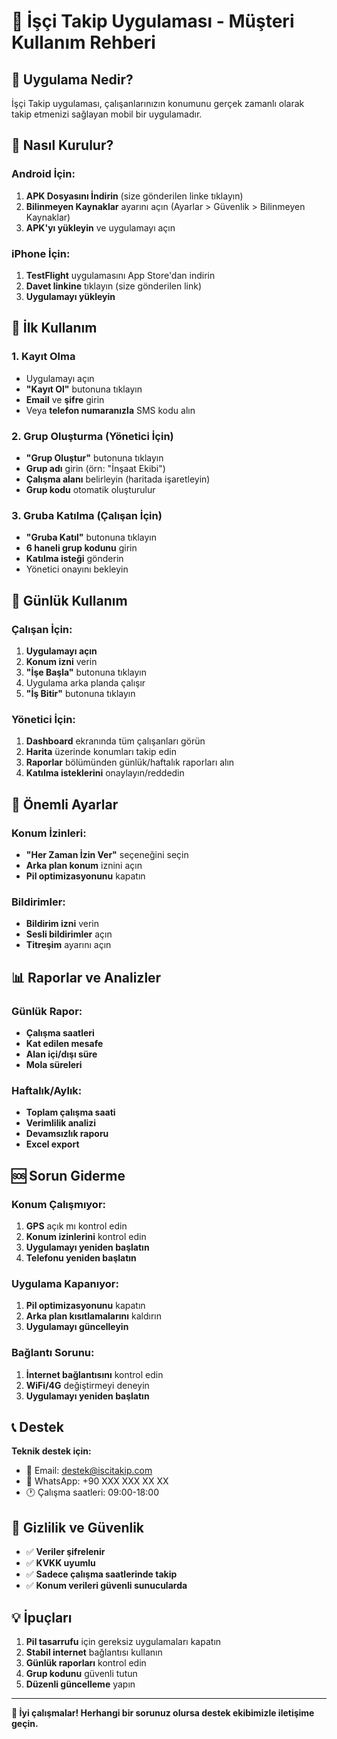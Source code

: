 # 📱 İşçi Takip Uygulaması - Müşteri Kullanım Rehberi

## 🎯 Uygulama Nedir?

İşçi Takip uygulaması, çalışanlarınızın konumunu gerçek zamanlı olarak takip etmenizi sağlayan mobil bir uygulamadır.

## 📲 Nasıl Kurulur?

### Android İçin:
1. **APK Dosyasını İndirin** (size gönderilen linke tıklayın)
2. **Bilinmeyen Kaynaklar** ayarını açın (Ayarlar > Güvenlik > Bilinmeyen Kaynaklar)
3. **APK'yı yükleyin** ve uygulamayı açın

### iPhone İçin:
1. **TestFlight** uygulamasını App Store'dan indirin
2. **Davet linkine** tıklayın (size gönderilen link)
3. **Uygulamayı yükleyin**

## 🚀 İlk Kullanım

### 1. Kayıt Olma
- Uygulamayı açın
- **"Kayıt Ol"** butonuna tıklayın
- **Email** ve **şifre** girin
- Veya **telefon numaranızla** SMS kodu alın

### 2. Grup Oluşturma (Yönetici İçin)
- **"Grup Oluştur"** butonuna tıklayın
- **Grup adı** girin (örn: "İnşaat Ekibi")
- **Çalışma alanı** belirleyin (haritada işaretleyin)
- **Grup kodu** otomatik oluşturulur

### 3. Gruba Katılma (Çalışan İçin)
- **"Gruba Katıl"** butonuna tıklayın
- **6 haneli grup kodunu** girin
- **Katılma isteği** gönderin
- Yönetici onayını bekleyin

## 💼 Günlük Kullanım

### Çalışan İçin:
1. **Uygulamayı açın**
2. **Konum izni** verin
3. **"İşe Başla"** butonuna tıklayın
4. Uygulama arka planda çalışır
5. **"İş Bitir"** butonuna tıklayın

### Yönetici İçin:
1. **Dashboard** ekranında tüm çalışanları görün
2. **Harita** üzerinde konumları takip edin
3. **Raporlar** bölümünden günlük/haftalık raporları alın
4. **Katılma isteklerini** onaylayın/reddedin

## 🔧 Önemli Ayarlar

### Konum İzinleri:
- **"Her Zaman İzin Ver"** seçeneğini seçin
- **Arka plan konum** iznini açın
- **Pil optimizasyonunu** kapatın

### Bildirimler:
- **Bildirim izni** verin
- **Sesli bildirimler** açın
- **Titreşim** ayarını açın

## 📊 Raporlar ve Analizler

### Günlük Rapor:
- **Çalışma saatleri**
- **Kat edilen mesafe**
- **Alan içi/dışı süre**
- **Mola süreleri**

### Haftalık/Aylık:
- **Toplam çalışma saati**
- **Verimlilik analizi**
- **Devamsızlık raporu**
- **Excel export**

## 🆘 Sorun Giderme

### Konum Çalışmıyor:
1. **GPS** açık mı kontrol edin
2. **Konum izinlerini** kontrol edin
3. **Uygulamayı yeniden başlatın**
4. **Telefonu yeniden başlatın**

### Uygulama Kapanıyor:
1. **Pil optimizasyonunu** kapatın
2. **Arka plan kısıtlamalarını** kaldırın
3. **Uygulamayı güncelleyin**

### Bağlantı Sorunu:
1. **İnternet bağlantısını** kontrol edin
2. **WiFi/4G** değiştirmeyi deneyin
3. **Uygulamayı yeniden başlatın**

## 📞 Destek

**Teknik destek için:**
- 📧 Email: destek@iscitakip.com
- 📱 WhatsApp: +90 XXX XXX XX XX
- 🕐 Çalışma saatleri: 09:00-18:00

## 🔐 Gizlilik ve Güvenlik

- ✅ **Veriler şifrelenir**
- ✅ **KVKK uyumlu**
- ✅ **Sadece çalışma saatlerinde takip**
- ✅ **Konum verileri güvenli sunucularda**

## 💡 İpuçları

1. **Pil tasarrufu** için gereksiz uygulamaları kapatın
2. **Stabil internet** bağlantısı kullanın
3. **Günlük raporları** kontrol edin
4. **Grup kodunu** güvenli tutun
5. **Düzenli güncelleme** yapın

---

**🎉 İyi çalışmalar! Herhangi bir sorunuz olursa destek ekibimizle iletişime geçin.**
